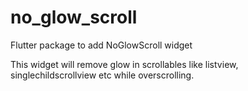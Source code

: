 # no_glow_scroll

Flutter package to add NoGlowScroll widget

This widget will remove glow in scrollables like listview, singlechildscrollview etc while overscrolling.
